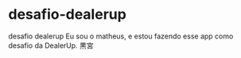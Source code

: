 # desafio-dealerup
desafio dealerup
Eu sou o matheus, e estou fazendo esse app como desafio da DealerUp.
黒宮

